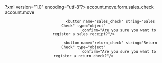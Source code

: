 ?xml version="1.0" encoding="utf-8"?>
<odoo>
    <data>
        <record id="view_move_form" model="ir.ui.view">
            <field name="name">account.move.form.sales_check</field>
            <field name="model">account.move</field>
            <field name="inherit_id" ref="account.view_move_form"/>
            <field name="arch" type="xml">
                <xpath expr="//notebook" position="inside">
                    <page id="vchasnokasa" string="Vchasno Kasa"
                          attrs="{'invisible': [('move_type', 'not in', ['out_invoice', 'out_refund'])]}">
                        <header>

                            <button name="sales_check" string="Sales Check" type="object"
                                    confirm="Are you sure you want to register a sales receipt?"/>

                            <button name="return_check" string="Return Check" type="object"
                                    confirm="Are you sure you want to register a return check?"/>


